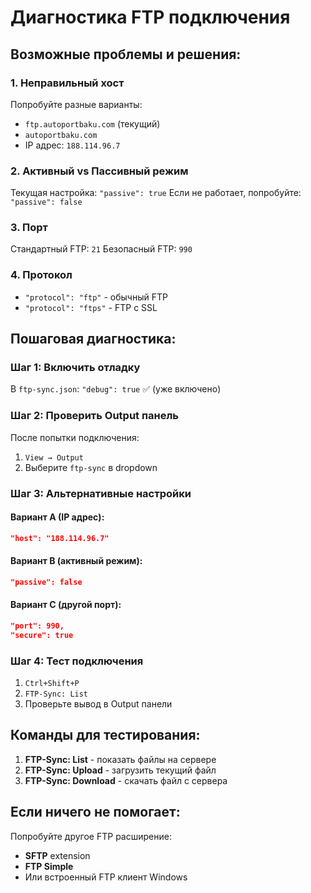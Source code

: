 # Диагностика FTP подключения

## Возможные проблемы и решения:

### 1. Неправильный хост
Попробуйте разные варианты:
- `ftp.autoportbaku.com` (текущий)
- `autoportbaku.com`
- IP адрес: `188.114.96.7`

### 2. Активный vs Пассивный режим
Текущая настройка: `"passive": true`
Если не работает, попробуйте: `"passive": false`

### 3. Порт
Стандартный FTP: `21`
Безопасный FTP: `990`

### 4. Протокол
- `"protocol": "ftp"` - обычный FTP
- `"protocol": "ftps"` - FTP с SSL

## Пошаговая диагностика:

### Шаг 1: Включить отладку
В `ftp-sync.json`: `"debug": true` ✅ (уже включено)

### Шаг 2: Проверить Output панель
После попытки подключения:
1. `View → Output`
2. Выберите `ftp-sync` в dropdown

### Шаг 3: Альтернативные настройки

#### Вариант A (IP адрес):
```json
"host": "188.114.96.7"
```

#### Вариант B (активный режим):
```json
"passive": false
```

#### Вариант C (другой порт):
```json
"port": 990,
"secure": true
```

### Шаг 4: Тест подключения
1. `Ctrl+Shift+P`
2. `FTP-Sync: List`
3. Проверьте вывод в Output панели

## Команды для тестирования:

1. **FTP-Sync: List** - показать файлы на сервере
2. **FTP-Sync: Upload** - загрузить текущий файл  
3. **FTP-Sync: Download** - скачать файл с сервера

## Если ничего не помогает:

Попробуйте другое FTP расширение:
- **SFTP** extension
- **FTP Simple**
- Или встроенный FTP клиент Windows